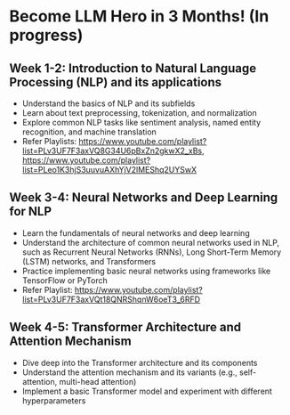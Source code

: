 # Become LLM Hero in 3 Months! (In progress)

## Week 1-2: Introduction to Natural Language Processing (NLP) and its applications

- Understand the basics of NLP and its subfields
- Learn about text preprocessing, tokenization, and normalization
- Explore common NLP tasks like sentiment analysis, named entity recognition, and machine translation
- Refer Playlists: https://www.youtube.com/playlist?list=PLv3UF7F3axVQ8G34U6pBxZn2gkwX2_xBs, https://www.youtube.com/playlist?list=PLeo1K3hjS3uuvuAXhYjV2lMEShq2UYSwX

## Week 3-4: Neural Networks and Deep Learning for NLP

- Learn the fundamentals of neural networks and deep learning
- Understand the architecture of common neural networks used in NLP, such as Recurrent Neural Networks (RNNs), Long Short-Term Memory (LSTM) networks, and Transformers
- Practice implementing basic neural networks using frameworks like TensorFlow or PyTorch
- Refer Playlist: https://www.youtube.com/playlist?list=PLv3UF7F3axVQt18QNRShqnW6oeT3_6RFD

## Week 4-5: Transformer Architecture and Attention Mechanism

- Dive deep into the Transformer architecture and its components
- Understand the attention mechanism and its variants (e.g., self-attention, multi-head attention)
- Implement a basic Transformer model and experiment with different hyperparameters
